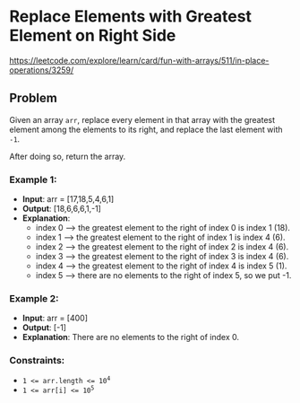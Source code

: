 # Replace Elements with Greatest Element on Right Side

https://leetcode.com/explore/learn/card/fun-with-arrays/511/in-place-operations/3259/

## Problem

Given an array `arr`, replace every element in that array with the greatest element among the elements to its right, and replace the last element with `-1`. <br />

After doing so, return the array.

### Example 1:

- **Input**: arr = [17,18,5,4,6,1]
- **Output**: [18,6,6,6,1,-1]
- **Explanation**:
  - index 0 --> the greatest element to the right of index 0 is index 1 (18).
  - index 1 --> the greatest element to the right of index 1 is index 4 (6).
  - index 2 --> the greatest element to the right of index 2 is index 4 (6).
  - index 3 --> the greatest element to the right of index 3 is index 4 (6).
  - index 4 --> the greatest element to the right of index 4 is index 5 (1).
  - index 5 --> there are no elements to the right of index 5, so we put -1.

### Example 2:

- **Input**: arr = [400]
- **Output**: [-1]
- **Explanation**: There are no elements to the right of index 0.

### Constraints:

- <code>1 <= arr.length <= 10<sup>4</sup></code>
- <code>1 <= arr[i] <= 10<sup>5</sup></code>
